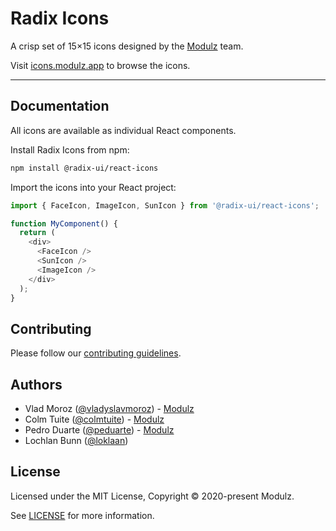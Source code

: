 # Radix Icons

A crisp set of 15×15 icons designed by the [Modulz](https://modulz.app) team.

Visit [icons.modulz.app](https://icons.modulz.app) to browse the icons.

---

## Documentation

All icons are available as individual React components.

Install Radix Icons from npm:

```bash
npm install @radix-ui/react-icons
```

Import the icons into your React project:

```js
import { FaceIcon, ImageIcon, SunIcon } from '@radix-ui/react-icons';

function MyComponent() {
  return (
    <div>
      <FaceIcon />
      <SunIcon />
      <ImageIcon />
    </div>
  );
}
```

## Contributing

Please follow our [contributing guidelines](./CONTRIBUTING.md).

## Authors

- Vlad Moroz ([@vladyslavmoroz](https://twitter.com/vladyslavmoroz)) - [Modulz](https://modulz.app)
- Colm Tuite ([@colmtuite](https://twitter.com/colmtuite)) - [Modulz](https://modulz.app)
- Pedro Duarte ([@peduarte](https://twitter.com/peduarte)) - [Modulz](https://modulz.app)
- Lochlan Bunn ([@loklaan](https://twitter.com/loklaan))

## License

Licensed under the MIT License, Copyright © 2020-present Modulz.

See [LICENSE](./LICENSE.md) for more information.
